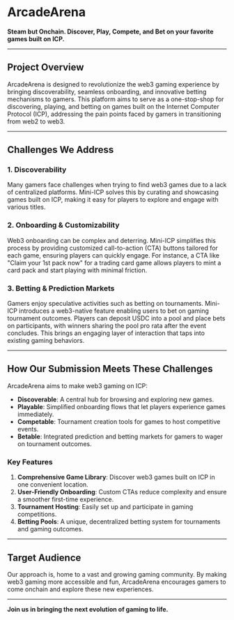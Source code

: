 # ArcadeArena

**Steam but Onchain. Discover, Play, Compete, and Bet on your favorite games built on ICP.**

---

## Project Overview

ArcadeArena is designed to revolutionize the web3 gaming experience by bringing discoverability, seamless onboarding, and innovative betting mechanisms to gamers. This platform aims to serve as a one-stop-shop for discovering, playing, and betting on games built on the Internet Computer Protocol (ICP), addressing the pain points faced by gamers in transitioning from web2 to web3.

---

## **Challenges We Address**

### 1. Discoverability
Many gamers face challenges when trying to find web3 games due to a lack of centralized platforms. Mini-ICP solves this by curating and showcasing games built on ICP, making it easy for players to explore and engage with various titles.

### 2. Onboarding & Customizability
Web3 onboarding can be complex and deterring. Mini-ICP simplifies this process by providing customized call-to-action (CTA) buttons tailored for each game, ensuring players can quickly engage. For instance, a CTA like "Claim your 1st pack now" for a trading card game allows players to mint a card pack and start playing with minimal friction.

### 3. Betting & Prediction Markets
Gamers enjoy speculative activities such as betting on tournaments. Mini-ICP introduces a web3-native feature enabling users to bet on gaming tournament outcomes. Players can deposit USDC into a pool and place bets on participants, with winners sharing the pool pro rata after the event concludes. This brings an engaging layer of interaction that taps into existing gaming behaviors.

---

## **How Our Submission Meets These Challenges**

ArcadeArena aims to make web3 gaming on ICP:

- **Discoverable**: A central hub for browsing and exploring new games.
- **Playable**: Simplified onboarding flows that let players experience games immediately.
- **Competable**: Tournament creation tools for games to host competitive events.
- **Betable**: Integrated prediction and betting markets for gamers to wager on tournament outcomes.

### Key Features

1. **Comprehensive Game Library**: Discover web3 games built on ICP in one convenient location.
2. **User-Friendly Onboarding**: Custom CTAs reduce complexity and ensure a smoother first-time experience.
3. **Tournament Hosting**: Easily set up and participate in gaming competitions.
4. **Betting Pools**: A unique, decentralized betting system for tournaments and gaming outcomes.

---

## **Target Audience**

Our approach is, home to a vast and growing gaming community. By making web3 gaming more accessible and fun, ArcadeArena encourages gamers to come onchain and explore these new experiences.

---

**Join us in bringing the next evolution of gaming to life.**

